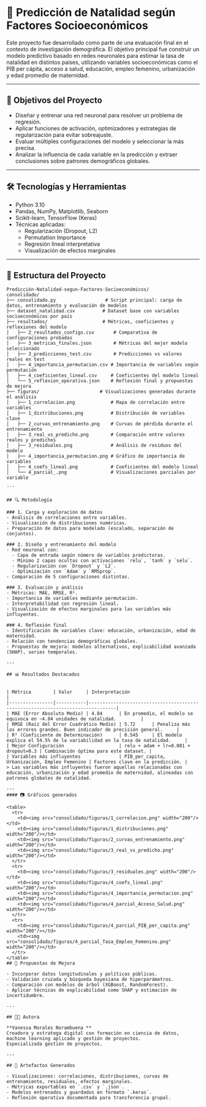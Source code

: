 # 🧠 Predicción de Natalidad según Factores Socioeconómicos

Este proyecto fue desarrollado como parte de una evaluación final en el contexto de investigación demográfica. El objetivo principal fue construir un modelo predictivo basado en redes neuronales para estimar la tasa de natalidad en distintos países, utilizando variables socioeconómicas como el PIB per cápita, acceso a salud, educación, empleo femenino, urbanización y edad promedio de maternidad.

---

## 🎯 Objetivos del Proyecto

- Diseñar y entrenar una red neuronal para resolver un problema de regresión.
- Aplicar funciones de activación, optimizadores y estrategias de regularización para evitar sobreajuste.
- Evaluar múltiples configuraciones del modelo y seleccionar la más precisa.
- Analizar la influencia de cada variable en la predicción y extraer conclusiones sobre patrones demográficos globales.

---

## 🛠️ Tecnologías y Herramientas

- Python 3.10  
- Pandas, NumPy, Matplotlib, Seaborn  
- Scikit-learn, TensorFlow (Keras)  
- Técnicas aplicadas:  
  - Regularización (Dropout, L2)  
  - Permutation Importance  
  - Regresión lineal interpretativa  
  - Visualización de efectos marginales  

---

## 📁 Estructura del Proyecto

```text
Predicción-Natalidad-segun-Factores-Socioeconómicos/
consolidado/
├── consolidado.py                  # Script principal: carga de datos, entrenamiento y evaluación de modelos
├── dataset_natalidad.csv          # Dataset base con variables socioeconómicas por país
├── resultados/                    # Métricas, coeficientes y reflexiones del modelo
│   ├── 2_resultados_configs.csv       # Comparativa de configuraciones probadas
│   ├── 3_metricas_finales.json        # Métricas del mejor modelo seleccionado
│   ├── 3_predicciones_test.csv        # Predicciones vs valores reales en test
│   ├── 4_importancia_permutacion.csv # Importancia de variables según permutación
│   ├── 4_coeficientes_lineal.csv     # Coeficientes del modelo lineal
│   └── 5_reflexion_operativa.json    # Reflexión final y propuestas de mejora
├── figuras/                      # Visualizaciones generadas durante el análisis
│   ├── 1_correlacion.png             # Mapa de correlación entre variables
│   ├── 1_distribuciones.png          # Distribución de variables clave
│   ├── 2_curvas_entrenamiento.png    # Curvas de pérdida durante el entrenamiento
│   ├── 3_real_vs_predicho.png        # Comparación entre valores reales y predichos
│   ├── 3_residuales.png              # Análisis de residuos del modelo
│   ├── 4_importancia_permutacion.png # Gráfico de importancia de variables
│   ├── 4_coefs_lineal.png            # Coeficientes del modelo lineal
│   └── 4_parcial_.png                # Visualizaciones parciales por variable

´´´

## 🔍 Metodología

### 1. Carga y exploración de datos
- Análisis de correlaciones entre variables.
- Visualización de distribuciones numéricas.
- Preparación de datos para modelado (escalado, separación de conjuntos).

### 2. Diseño y entrenamiento del modelo
- Red neuronal con:
  - Capa de entrada según número de variables predictoras.
  - Mínimo 2 capas ocultas con activaciones `relu`, `tanh` y `selu`.
  - Regularización con `Dropout` y `L2`.
  - Optimización con `Adam` y `RMSprop`.
- Comparación de 5 configuraciones distintas.

### 3. Evaluación y análisis
- Métricas: MAE, RMSE, R².
- Importancia de variables mediante permutación.
- Interpretabilidad con regresión lineal.
- Visualización de efectos marginales para las variables más influyentes.

### 4. Reflexión final
- Identificación de variables clave: educación, urbanización, edad de maternidad.
- Relación con tendencias demográficas globales.
- Propuestas de mejora: modelos alternativos, explicabilidad avanzada (SHAP), series temporales.

---

## 📊 Resultados Destacados


| Métrica        | Valor     | Interpretación                                                                 |
|----------------|-----------|--------------------------------------------------------------------------------|
| MAE (Error Absoluto Medio) | 4.84      | En promedio, el modelo se equivoca en ~4.84 unidades de natalidad.         |
| RMSE (Raíz del Error Cuadrático Medio) | 5.72      | Penaliza más los errores grandes. Buen indicador de precisión general.     |
| R² (Coeficiente de Determinación)      | 0.545     | El modelo explica el 54.5% de la variabilidad en la tasa de natalidad.     |
| Mejor Configuración                    | relu + adam + lr=0.001 + dropout=0.3 | Combinación óptima para este dataset. |
| Variables más influyentes              | PIB_per_capita, Urbanización, Empleo Femenino | Factores clave en la predicción. |
> Las variables más influyentes fueron aquellas relacionadas con educación, urbanización y edad promedio de maternidad, alineadas con patrones globales de natalidad.

---
#### 📷 Gráficos generados

<table>
  <tr>
    <td><img src="consolidado/figuras/1_correlacion.png" width="200"/></td>
    <td><img src="consolidado/figuras/1_distribuciones.png" width="200"/></td>
    <td><img src="consolidado/figuras/2_curvas_entrenamiento.png" width="200"/></td>
    <td><img src="consolidado/figuras/3_real_vs_predicho.png" width="200"/></td>
  </tr>
  <tr>
    <td><img src="consolidado/figuras/3_residuales.png" width="200"/></td>
    <td><img src="consolidado/figuras/4_coefs_lineal.png" width="200"/></td>
    <td><img src="consolidado/figuras/4_importancia_permutacion.png" width="200"/></td>
    <td><img src="consolidado/figuras/4_parcial_Acceso_Salud.png" width="200"/></td>
  </tr>
  <tr>
    <td><img src="consolidado/figuras/4_parcial_PIB_per_capita.png" width="200"/></td>
    <td><img src="consolidado/figuras/4_parcial_Tasa_Empleo_Femenino.png" width="200"/></td>
  </tr>
</table>
## 🚀 Propuestas de Mejora

- Incorporar datos longitudinales y políticas públicas.
- Validación cruzada y búsqueda bayesiana de hiperparámetros.
- Comparación con modelos de árbol (XGBoost, RandomForest).
- Aplicar técnicas de explicabilidad como SHAP y estimación de incertidumbre.

---

## 👩‍💻 Autora

**Vanessa Morales Norambuena **  
Creadora y estratega digital con formación en ciencia de datos, machine learning aplicado y gestión de proyectos.  
Especializada gestión de proyectos.

---

## 📌 Artefactos Generados

- Visualizaciones: correlaciones, distribuciones, curvas de entrenamiento, residuales, efectos marginales.
- Métricas exportables en `.csv` y `.json`.
- Modelos entrenados y guardados en formato `.keras`.
- Reflexión operativa documentada para transferencia grupal.

